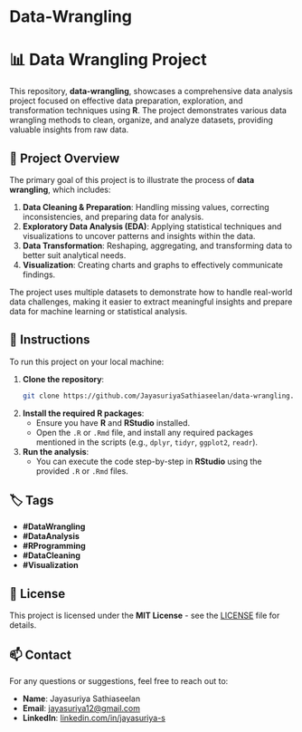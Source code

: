 # Data-Wrangling
# 📊 Data Wrangling Project

This repository, **data-wrangling**, showcases a comprehensive data analysis project focused on effective data preparation, exploration, and transformation techniques using **R**. The project demonstrates various data wrangling methods to clean, organize, and analyze datasets, providing valuable insights from raw data.

## 📄 Project Overview
The primary goal of this project is to illustrate the process of **data wrangling**, which includes:
1. **Data Cleaning & Preparation**: Handling missing values, correcting inconsistencies, and preparing data for analysis.
2. **Exploratory Data Analysis (EDA)**: Applying statistical techniques and visualizations to uncover patterns and insights within the data.
3. **Data Transformation**: Reshaping, aggregating, and transforming data to better suit analytical needs.
4. **Visualization**: Creating charts and graphs to effectively communicate findings.

The project uses multiple datasets to demonstrate how to handle real-world data challenges, making it easier to extract meaningful insights and prepare data for machine learning or statistical analysis.

## 📝 Instructions
To run this project on your local machine:
1. **Clone the repository**:
    ```bash
    git clone https://github.com/JayasuriyaSathiaseelan/data-wrangling.git
    ```
2. **Install the required R packages**:
   - Ensure you have **R** and **RStudio** installed.
   - Open the `.R` or `.Rmd` file, and install any required packages mentioned in the scripts (e.g., `dplyr`, `tidyr`, `ggplot2`, `readr`).
3. **Run the analysis**:
   - You can execute the code step-by-step in **RStudio** using the provided `.R` or `.Rmd` files.

## 🏷 Tags
- **#DataWrangling**
- **#DataAnalysis**
- **#RProgramming**
- **#DataCleaning**
- **#Visualization**

## 📄 License
This project is licensed under the **MIT License** - see the [LICENSE](LICENSE) file for details.

## 📫 Contact
For any questions or suggestions, feel free to reach out to:
- **Name**: Jayasuriya Sathiaseelan
- **Email**: [jayasuriya12@gmail.com](mailto:jayasuriya12@gmail.com)
- **LinkedIn**: [linkedin.com/in/jayasuriya-s](https://linkedin.com/in/jayasuriya-s)

